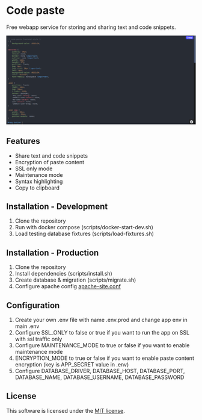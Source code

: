 # Code paste
Free webapp service for storing and sharing text and code snippets.

![Paste view](.github/images/preview.png)

## Features
- Share text and code snippets
- Encryption of paste content
- SSL only mode
- Maintenance mode
- Syntax highlighting
- Copy to clipboard

## Installation - Development
1. Clone the repository
2. Run with docker compose (scripts/docker-start-dev.sh)
3. Load testing database fixtures (scripts/load-fixtures.sh)

## Installation - Production
1. Clone the repository
2. Install dependencies (scripts/install.sh)
3. Create database & migration (scripts/migrate.sh)
4. Configure apache config [apache-site.conf](./docker/configs/apache-site.conf)

## Configuration
1. Create your own .env file with name .env.prod and change app env in main .env
2. Configure SSL_ONLY to false or true if you want to run the app on SSL with ssl traffic only
3. Configure MAINTENANCE_MODE to true or false if you want to enable maintenance mode
4. ENCRYPTION_MODE to true or false if you want to enable paste content encryption (key is APP_SECRET value in .env)
5. Configure DATABASE_DRIVER, DATABASE_HOST, DATABASE_PORT, DATABASE_NAME, DATABASE_USERNAME, DATABASE_PASSWORD

## License
This software is licensed under the [MIT license](https://github.com/lordbecvold/code-paste/blob/main/LICENSE).
